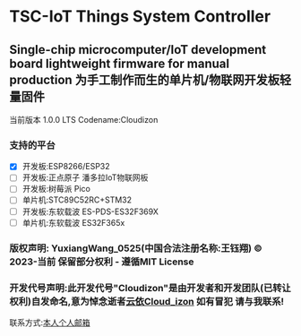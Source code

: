 # TSC-IoT  Things System Controller
## Single-chip microcomputer/IoT development board lightweight firmware for manual production 为手工制作而生的单片机/物联网开发板轻量固件
当前版本 1.0.0 LTS Codename:Cloudizon
### 支持的平台
-  [x] 开发板:ESP8266/ESP32
-  [ ] 开发板:正点原子 潘多拉IoT物联网板
-  [ ] 开发板:树莓派 Pico
-  [ ] 单片机:STC89C52RC+STM32
-  [ ] 开发板:东软载波 ES-PDS-ES32F369X
-  [ ] 单片机:东软载波 ES32F365x
### 版权声明: YuxiangWang_0525(中国合法注册名称:王钰翔) © 2023-当前 保留部分权利 - 遵循MIT License
### 开发代号声明:此开发代号"Cloudizon"是由开发者和开发团队(已转让权利)自发命名,意为悼念逝者[云依Cloud_izon](https://space.bilibili.com/1783560707) 如有冒犯 请与我联系!

联系方式:[本人个人邮箱](mailto:xgwin12@hotmail.com)
